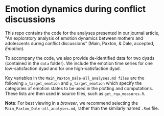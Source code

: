 # Emotion dynamics during conflict discussions

This repo contains the code for the analyses presented in our journal article, "An exploratory analysis of emotion dynamics between mothers and adolescents during conflict discussions" (Main, Paxton, &amp; Dale, accepted, *Emotion*).

To accompany the code, we also provide de-identified data for two dyads (contained in the `data` folder). We include the emotion time series for one low-satisfaction dyad and for one high-satisfaction dyad.

Key variables in the `Main_Paxton_Dale-all_analyses.md files` are the following `a_target_emotion` and `p_target_emotion` which specify the categories of emotion states to be used in the plotting and computations. These lists are then used in source files, such as `get_rqa_measures.R`.

**Note**: For best viewing in a *browser*, we recommend selecting the `Main_Paxton_Dale-all_analyses.md`, rather than the similarly named `.Rmd` file.

